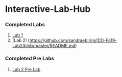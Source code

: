 # Interactive-Lab-Hub

### Completed Labs 

1. [Lab 1](https://github.com/sandraebirim/IDD-Fa18-Lab1/blob/master/README.md)
2. [Lab 2] (https://github.com/sandraebirim/IDD-Fa19-Lab2/blob/master/README.md)


### Completed Pre Labs 
1. [Lab 2 Pre Lab](https://github.com/sandraebirim/PreLab-2)
